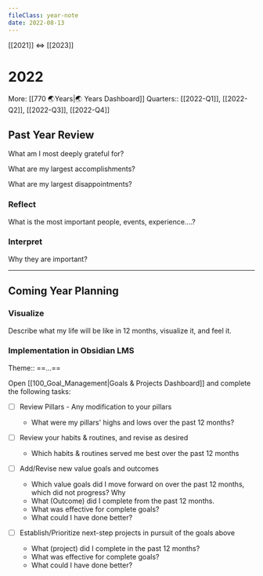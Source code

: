 ```yaml
---
fileClass: year-note  
date: 2022-08-13  
---
```

[[2021]] <=> [[2023]]

# 2022
More: [[770 🌏Years|🌏 Years Dashboard]]
Quarters:: [[2022-Q1]],  [[2022-Q2]], [[2022-Q3]], [[2022-Q4]]

## Past Year Review
What am I most deeply grateful for?

What are my largest accomplishments?

What are my largest disappointments? 

### Reflect
What is the most important people, events, experience....?


### Interpret
Why they are important?


---
## Coming Year Planning
### Visualize 
Describe what my life will be like in 12 months, visualize it, and feel it.


### Implementation in Obsidian LMS
Theme:: ==...==

Open [[100_Goal_Management|Goals & Projects Dashboard]] and complete the following tasks:
- [ ] Review Pillars - Any modification to your pillars
	- What were my pillars' highs and lows over the past 12 months?
	
- [ ] Review your habits & routines, and revise as desired
	- Which habits & routines served me best over the past 12 months 
	
- [ ] Add/Revise new value goals and outcomes
  - Which value goals did I move forward on over the past 12 months, which did not progress? Why 
  - What (Outcome) did I complete from the past 12 months. 
  - What was effective for complete goals?
  - What could I have done better?

- [ ] Establish/Prioritize next-step projects in pursuit of the goals above
  - What (project) did I complete in the past 12 months?
  - What was effective for complete goals?
  - What could I have done better?

